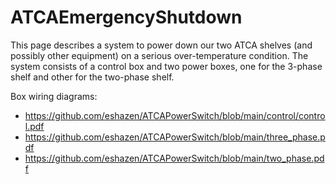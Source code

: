 # ATCAEmergencyShutdown
This page describes a system to power down our two ATCA shelves (and possibly other equipment) on a serious over-temperature condition.
The system consists of a control box and two power boxes, one for the 3-phase shelf and other for the two-phase shelf.

Box wiring diagrams:

 * https://github.com/eshazen/ATCAPowerSwitch/blob/main/control/control.pdf
 * https://github.com/eshazen/ATCAPowerSwitch/blob/main/three_phase.pdf
 * https://github.com/eshazen/ATCAPowerSwitch/blob/main/two_phase.pdf
